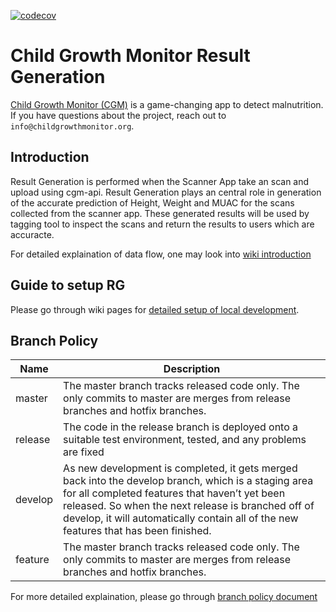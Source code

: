 [![codecov](https://codecov.io/gh/Welthungerhilfe/cgm-rg/branch/develop/graph/badge.svg?token=W9UYS0I78M)](https://codecov.io/gh/Welthungerhilfe/cgm-rg)

# Child Growth Monitor Result Generation

[Child Growth Monitor (CGM)](https://childgrowthmonitor.org) is a
game-changing app to detect malnutrition. If you have questions about the project, reach out to `info@childgrowthmonitor.org`.

## Introduction

Result Generation is performed when the Scanner App take an scan and upload using cgm-api. Result Generation plays an central role in generation of the accurate prediction of Height, Weight and MUAC for the scans collected from the scanner app. These generated results will be used by tagging tool to inspect the scans and return the results to users which are accuracte.

For detailed explaination of data flow, one may look into [wiki introduction](https://github.com/Welthungerhilfe/cgm-rg/wiki)

## Guide to setup RG

Please go through wiki pages for [detailed setup of local development](https://github.com/Welthungerhilfe/cgm-rg/wiki/Setup-local-development).

## Branch Policy

| Name    | Description                                                                                                                                                                                                                                                                                         |
| ------- | --------------------------------------------------------------------------------------------------------------------------------------------------------------------------------------------------------------------------------------------------------------------------------------------------- |
| master  | The master branch tracks released code only. The only commits to master are merges from release branches and hotfix branches.                                                                                                                                                                       |
| release | The code in the release branch is deployed onto a suitable test environment, tested, and any problems are fixed                                                                                                                                                                                     |
| develop | As new development is completed, it gets merged back into the develop branch, which is a staging area for all completed features that haven’t yet been released. So when the next release is branched off of develop, it will automatically contain all of the new features that has been finished. |
| feature | The master branch tracks released code only. The only commits to master are merges from release branches and hotfix branches.                                                                                                                                                                       |

For more detailed explaination, please go through [branch policy document](https://github.com/Welthungerhilfe/cgm-rg/wiki/Branch-Policy)
